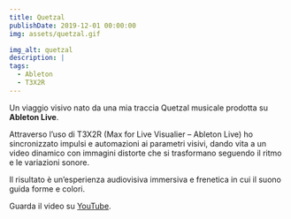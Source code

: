 ```yaml
---
title: Quetzal
publishDate: 2019-12-01 00:00:00
img: assets/quetzal.gif

img_alt: quetzal
description: | 
tags:
  - Ableton
  - T3X2R
---
```




Un viaggio visivo nato da una mia traccia Quetzal musicale prodotta su <strong>Ableton Live</strong>.

Attraverso l’uso di T3X2R (Max for Live Visualier – Ableton Live) ho sincronizzato impulsi e automazioni ai parametri visivi, dando vita a un video dinamico con immagini distorte che si trasformano seguendo il ritmo e le variazioni sonore. 


Il risultato è un’esperienza audiovisiva immersiva e frenetica in cui il suono guida forme e colori.


Guarda il video su <a href="https://www.youtube.com/watch?v=4AbFHQTrnF0&list=RD4AbFHQTrnF0&start_radio=1&ab_channel=Millemilax2">YouTube</a>.
